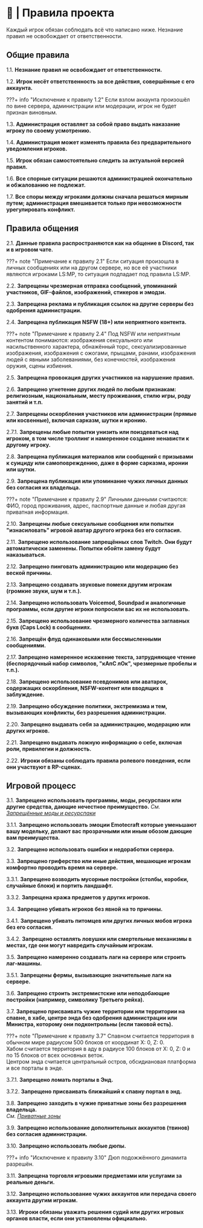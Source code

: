 # 📕 | Правила проекта

Каждый игрок обязан соблюдать всё что написано ниже. Незнание правил не освобождает от ответственности.

## Общие правила
1.1. **Незнание правил не освобождает от ответственности.**  

1.2. **Игрок несёт ответственность за все действия, совершённые с его аккаунта.**  

???+ info "Исключение к правилу 1.2"
    Если взлом аккаунта произошёл по вине сервера, администрации или модерации, игрок не будет признан виновным.

1.3. **Администрация оставляет за собой право выдать наказание игроку по своему усмотрению.**  

1.4. **Администрация может изменять правила без предварительного уведомления игроков.**  

1.5. **Игрок обязан самостоятельно следить за актуальной версией правил.**  

1.6. **Все спорные ситуации решаются администрацией окончательно и обжалованию не подлежат.**  

1.7. **Все споры между игроками должны сначала решаться мирным путем; администрация вмешивается только при невозможности урегулировать конфликт.**   

## Правила общения
2.1. **Данные правила распространяются как на общение в Discord, так и в игровом чате.**  

???+ note "Примечание к правилу 2.1"
    Если ситуация произошла в личных сообщениях или на другом сервере, но все её участники являются игроками LS:MP, то ситуация подпадает под правила LS:MP.

2.2. **Запрещены чрезмерная отправка сообщений, упоминаний участников, GIF-файлов, изображений, стикеров и эмодзи.**  

2.3. **Запрещена реклама и публикация ссылок на другие серверы без одобрения администрации.**  

2.4. **Запрещена публикация NSFW (18+) или неприятного контента.**  

???+ note "Примечание к правилу 2.4"
    Под NSFW или неприятным контентом понимаются: изображения сексуального или насильственного характера, обнажённый торс, сексуализированные изображения, изображения с ожогами, прыщами, ранами, изображения людей с явными заболеваниями, без конечностей, изображения оружия, сцены избиения.

2.5. **Запрещена провокация других участников на нарушение правил.**  

2.6. **Запрещено угнетение других людей по любым признакам: религиозным, национальным, месту проживания, стилю игры, роду занятий и т.п.**  

2.7. **Запрещены оскорбления участников или администрации (прямые или косвенные), включая сарказм, шутки и иронию.**  

2.7.1. **Запрещены любые попытки унизить или поиздеваться над игроком, в том числе троллинг и намеренное создание ненависти к другому игроку.** 

2.8. **Запрещена публикация материалов или сообщений с призывами к суициду или самоповреждению, даже в форме сарказма, иронии или шутки.** 

2.9. **Запрещена публикация или упоминание чужих личных данных без согласия их владельца.**  

???+ note "Примечание к правилу 2.9"
    Личными данными считаются: ФИО, город проживания, адрес, паспортные данные и любая другая приватная информация.

2.10. **Запрещены любые сексуальные сообщения или попытки "изнасиловать" игровой аватар другого игрока без его согласия.**  

2.11. **Запрещено использование запрещённых слов Twitch. Они будут автоматически заменены. Попытки обойти замену будут наказываться.**  

2.12. **Запрещено пинговать администрацию или модерацию без веской причины.**  

2.13. **Запрещено создавать звуковые помехи другим игрокам (громкие звуки, шум и т.п.).**  

2.14. **Запрещено использовать Voicemod, Soundpad и аналогичные программы, если другие игроки попросили вас их не использовать.**   

2.15. **Запрещено использование чрезмерного количества заглавных букв (Caps Lock) в сообщениях.**

2.16. **Запрещён флуд одинаковыми или бессмысленными сообщениями.**

2.17. **Запрещено намеренное искажение текста, затрудняющее чтение (беспорядочный набор символов, "кАпС лОк", чрезмерные пробелы и т.п.).**

2.18. **Запрещено использование псевдонимов или аватарок, содержащих оскорбления, NSFW-контент или вводящих в заблуждение.**

2.19. **Запрещено обсуждение политики, экстремизма и тем, вызывающих конфликты, без разрешения администрации.**

2.20. **Запрещено выдавать себя за администрацию, модерацию или других игроков.**

2.21. **Запрещено выдавать ложную информацию о себе, включая роли, привилегии и должность.**

2.22. **Игроки обязаны соблюдать правила ролевого поведения, если они участвуют в RP-сценах.**

## Игровой процесс

3.1. **Запрещено использовать программы, моды, ресурспаки или другие средства, дающие нечестное преимущество.** *См. [Запрещённые моды и ресурспаки](prohibited-mods.md)*  

3.1.1. **Запрещено использовать эмоции Emotecraft которые уменьшают вашу модельку, делают вас прозрачными или иным обозом дающие вам преимущества.**   

3.2. **Запрещено использовать ошибки и недоработки сервера.**

3.3. **Запрещено гриферство или иные действия, мешающие игрокам комфортно проводить время на сервере.**

3.3.1. **Запрещено возводить мусорные постройки (столбы, коробки, случайные блоки) и портить ландшафт.**

3.3.2. **Запрещена кража предметов у других игроков.**

3.4. **Запрещено убивать игроков без явной на то причины.**

3.4.1. **Запрещено убивать питомцев или других личных мобов игрока без его согласия.**

3.4.2. **Запрещено оставлять ловушки или смертельные механизмы в местах, где они могут навредить случайным игрокам.**

3.5. **Запрещено намеренно создавать лаги на сервере или строить лаг-машины.**

3.5.1. **Запрещены фермы, вызывающие значительные лаги на сервере.**

3.6. **Запрещено строить экстремистские или неподобающие постройки (например, символику Третьего рейха).**

3.7. **Запрещено присваивать чужие территории или территории на спавне, в хабе, центре энда без одобрения администрации или Министра, которому они подконтрольны (если таковой есть).**

???+ note "Примечание к правилу 3.7"
    Спавном считается территория в обычном мире радиусом 500 блоков от координат X: 0, Z: 0.  
    Хабом считается территория в аду в радиусе 100 блоков от X: 0, Z: 0 и по 15 блоков от всех основных веток.  
    Центром энда считается центральный остров, обсидиановая платформа и все порталы в энде.

3.7.1. **Запрещено ломать порталы в Энд.**

3.7.2. **Запрещено присваивать ближайший к спавну портал в энд.**   

3.8. **Запрещено заходить в чужие приватные зоны без разрешения владельца.**  
*См. [Приватные зоны](../private-areas.md)*  

3.9. **Запрещено использование дополнительных аккаунтов (твинов) без согласия администрации.**

3.10. **Запрещено использовать любые дюпы.**

???+ info "Исключение к правилу 3.10"
    Дюп подожжённого динамита разрешён.

3.11. **Запрещена торговля игровыми предметами или услугами за реальные деньги.**

3.12. **Запрещено использование чужих аккаунтов или передача своего аккаунта другим игрокам.**

3.13. **Игроки обязаны уважать решения судий или других игровых органов власти, если они установлены официально.**